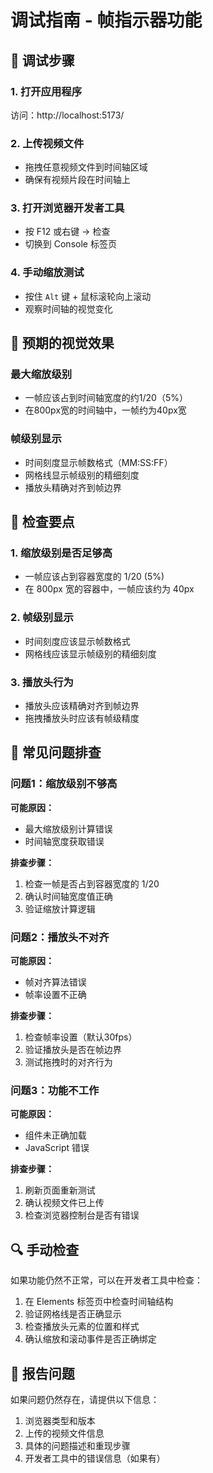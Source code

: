 # 调试指南 - 帧指示器功能

## 🔧 调试步骤

### 1. 打开应用程序
访问：http://localhost:5173/

### 2. 上传视频文件
- 拖拽任意视频文件到时间轴区域
- 确保有视频片段在时间轴上

### 3. 打开浏览器开发者工具
- 按 F12 或右键 -> 检查
- 切换到 Console 标签页

### 4. 手动缩放测试
- 按住 `Alt` 键 + 鼠标滚轮向上滚动
- 观察时间轴的视觉变化

## 🎯 预期的视觉效果

### 最大缩放级别
- 一帧应该占到时间轴宽度的约1/20（5%）
- 在800px宽的时间轴中，一帧约为40px宽

### 帧级别显示
- 时间刻度显示帧数格式（MM:SS:FF）
- 网格线显示帧级别的精细刻度
- 播放头精确对齐到帧边界

## 🎯 检查要点

### 1. 缩放级别是否足够高
- 一帧应该占到容器宽度的 1/20 (5%)
- 在 800px 宽的容器中，一帧应该约为 40px

### 2. 帧级别显示
- 时间刻度应该显示帧数格式
- 网格线应该显示帧级别的精细刻度

### 3. 播放头行为
- 播放头应该精确对齐到帧边界
- 拖拽播放头时应该有帧级精度

## 🐛 常见问题排查

### 问题1：缩放级别不够高
**可能原因：**
- 最大缩放级别计算错误
- 时间轴宽度获取错误

**排查步骤：**
1. 检查一帧是否占到容器宽度的 1/20
2. 确认时间轴宽度值正确
3. 验证缩放计算逻辑

### 问题2：播放头不对齐
**可能原因：**
- 帧对齐算法错误
- 帧率设置不正确

**排查步骤：**
1. 检查帧率设置（默认30fps）
2. 验证播放头是否在帧边界
3. 测试拖拽时的对齐行为

### 问题3：功能不工作
**可能原因：**
- 组件未正确加载
- JavaScript 错误

**排查步骤：**
1. 刷新页面重新测试
2. 确认视频文件已上传
3. 检查浏览器控制台是否有错误

## 🔍 手动检查

如果功能仍然不正常，可以在开发者工具中检查：

1. 在 Elements 标签页中检查时间轴结构
2. 验证网格线是否正确显示
3. 检查播放头元素的位置和样式
4. 确认缩放和滚动事件是否正确绑定

## 📝 报告问题

如果问题仍然存在，请提供以下信息：
1. 浏览器类型和版本
2. 上传的视频文件信息
3. 具体的问题描述和重现步骤
4. 开发者工具中的错误信息（如果有）
